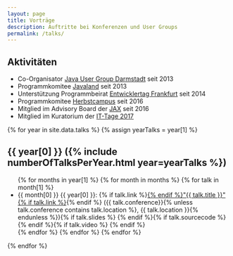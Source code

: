 ```yaml
---
layout: page
title: Vorträge
description: Auftritte bei Konferenzen und User Groups
permalink: /talks/
---
```


<h2>Aktivitäten</h2>
<ul class="talk-list">
    <li>Co-Organisator <a href="http://www.jug-da.de/about/">Java User Group Darmstadt</a> seit 2013</li>
    <li>Programmkomitee <a href="http://www.javaland.eu/">Javaland</a> seit 2013</li>
    <li>Unterstützung Programmbeirat <a href="https://entwicklertag.de/">Entwicklertag Frankfurt</a> seit 2014</li>
    <li>Programmkomitee <a href="https://www.herbstcampus.de/konferenz_programmkomitee.php">Herbstcampus</a> seit 2016</li>
    <li>Mitglied im Advisory Board der <a href="http://www.jax.de/">JAX</a> seit 2016</li>
    <li>Mitglied im Kuratorium der <a href="https://www.ittage.informatik-aktuell.de/konferenz/kuratorium/">IT-Tage 2017</a></li>
</ul>



{% for year in site.data.talks %}
{% assign yearTalks = year[1] %}
<h2>{{ year[0] }} ({% include numberOfTalksPerYear.html year=yearTalks %})</h2>
<ul class="talk-list">
    {% for months in year[1] %}
        {% for month in months %}
            {% for talk in month[1] %}
        <li>{{ month[0] }} {{ year[0] }}: {% if talk.link %}<a href="{{ talk.link }}">{% endif %}"{{ talk.title }}"{% if talk.link %}</a>{% endif %} ({{ talk.conference}}{% unless talk.conference contains talk.location %}, {{ talk.location }}{% endunless %}){% if talk.slides %} <a class="icon" href="{{ talk.slides }}"><i title="Folien" class="fa fa-slideshare" aria-hidden="true"></i></a>{% endif %}{% if talk.sourcecode %} <a class="icon" href="{{ talk.sourcecode }}"><i title="Sourcecode" class="fa fa-github" aria-hidden="true"></i></a>{% endif %}{% if talk.video %} <a class="icon" href="{{ talk.video }}"><i title="Video" class="fa fa-video-camera" aria-hidden="true"></i></a>{% endif %}</li>
            {% endfor %}
        {% endfor %}
    {% endfor %}
</ul>
{% endfor %}
